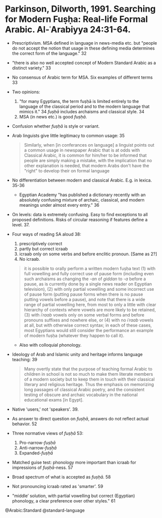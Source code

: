 # Parkinson, Dilworth, 1991. Searching for Modern Fuṣḥa: Real-life Formal Arabic. Al-ʿArabiyya 24:31-64.

- Prescriptivism. MSA defined in language in news-media etc. but "people do not accept the notion that usage in these defining media determines the correct form of the language." 32

- "there is also no well accepted concept of Modern Standard Arabic as a distinct variety." 33

- No consensus of Arabic term for MSA. Six examples of different terms 33

- Two opinions:
  1. "for many Egyptians, the term fuṣḥā is limited entirely  to the language of the classical period and to the modern language that mimics it." 34 *fuṣḥā* includes archaisms and classical style. 34
  2. MSA (in news etc.) is good *fuṣḥā*.

- Confusion whether *fuṣḥā* is style or variant.

- Arab linguists give little legitimacy to common usage: 35

  > Similarly, when [in conferances on language] a linguist points out a common usage in newspaper Arabic that is at odds with Classical Arabic, it is common for him/her to be informed that people are simply making a mistake, with the implication that no other explanation is needed, that modern Arabs don't have the "right" to develop their on formal language 

- No differentiation between modern and classical Arabic. E.g. in lexica. 35-36
  - Egyptian Academy "has published a dictionary recently with an absolutely confusing mixture of archaic, classical, and modern meanings under almost every entry." 36

- On levels: data is extremely confusing. Easy to find exceptions to all proposed definitions. Risks of circular reasoning if features define a level. 37. 

- Four ways of reading SA aloud 38:
  1. prescriptively correct
  2. partly but correct icraab
  3. icraab only on some verbs and before enclitic pronoun. [Same as 2?]
  4. No icraab.

  > it is possible to orally perform a written modern fuṣḥa text (1) with full vowelling and fully correct use of pause form (including even such archaisms as changing the *-an* of *giddan* to *-a* before a pause, as is currently done by a single news reader on Egyptian television), (2) with only partial vowelling and some incorrect use of pause form (putting pause forms when there is no pause putting vowels before a pause), and note that there is a wide range of partial vowelling here, from most to only a little with clear hierarchy of contexts where vowels are more likely to be retained, (3) with *iʿraab* vowels only on some verbal forms and before pronouns suffixes and nowhere else, or (4) with no *iʿraab* vowels at all, but with otherwise correct syntax; in each of these cases, most Egyptians would still consider the performance an example of modern fuṣḥa (whatever they happen to call it).   

  - Also with colloquial phonology.

- Ideology of Arab and Islamic unity and heritage informs language teaching: 39 

  > Many overtly state that the purpose of teaching formal Arabic to children in school is not so much to make them literate members of a modern society but to keep them in touch with their classical literary and religious heritage. Thus the emphasis on memorizing long passages of classical Arabic poetry, and the consistent testing of obscure and archaic vocabulary in the national educational exams [in Egypt]. 

- Native 'users,' not 'speakers'. 39.

- As answer to direct question on *fuṣḥā*, answers do not reflect actual behavior. 52

- Three normative views of *fuṣḥā* 53:
  1. Pro-narrow-*fuṣḥā*
  2. Anti-narrow-*fuṣḥā*
  3. Expanded-*fuṣḥā*

- Matched guise test: phonology more important than icraab for impressions of *fuṣḥā*-ness. 57

- Broad spectrum of what is accepted as *fuṣḥā*. 58

- Not pronouncing icraab rated as 'smarter'. 59

- "middle’ solution, with partial vowelling but correct (Egyptian) phonology, a clear preference over other styles." 61

@Arabic:Standard
@standard-language

